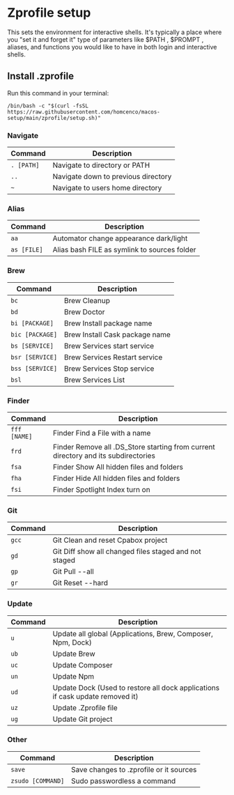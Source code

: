 # Zprofile setup
This sets the environment for interactive shells. It's typically a place where you "set it and forget it" type of parameters like $PATH , $PROMPT , aliases, and functions you would like to have in both login and interactive shells.

## Install .zprofile
Run this command in your terminal:
```shell
/bin/bash -c "$(curl -fsSL https://raw.githubusercontent.com/homcenco/macos-setup/main/zprofile/setup.sh)"
```

### Navigate
| Command    | Description                         |
|------------|-------------------------------------|
| `. [PATH]` | Navigate to directory or PATH       |
| `..`       | Navigate down to previous directory |
| `~`        | Navigate to users home directory    |

### Alias
| Command     | Description                                  |
|-------------|----------------------------------------------|
| `aa`        | Automator change appearance dark/light       |
| `as [FILE]` | Alias bash FILE as symlink to sources folder |

### Brew
| Command         | Description                    |
|-----------------|--------------------------------|
| `bc`            | Brew Cleanup                   |
| `bd`            | Brew Doctor                    |
| `bi [PACKAGE]`  | Brew Install package name      |
| `bic [PACKAGE]` | Brew Install Cask package name |
| `bs [SERVICE]`  | Brew Services start service    |
| `bsr [SERVICE]` | Brew Services Restart service  |
| `bss [SERVICE]` | Brew Services Stop service     | 
| `bsl`           | Brew Services List             |

### Finder
| Command      | Description                                                                        |
|--------------|------------------------------------------------------------------------------------|
| `fff [NAME]` | Finder Find a File with a name                                                     |
| `frd`        | Finder Remove all .DS_Store starting from current directory and its subdirectories |
| `fsa`        | Finder Show All hidden files and folders                                           |
| `fha`        | Finder Hide All hidden files and folders                                           |
| `fsi`        | Finder Spotlight Index turn on                                                     |

### Git
| Command | Description                                           |
|---------|-------------------------------------------------------|
| `gcc`   | Git Clean and reset Cpabox project                    |
| `gd`    | Git Diff show all changed files staged and not staged |
| `gp`    | Git Pull --all                                        |
| `gr`    | Git Reset --hard                                      |

### Update
| Command | Description                                                                   |
|---------|-------------------------------------------------------------------------------|
| `u`     | Update all global (Applications, Brew, Composer, Npm, Dock)                   |
| `ub`    | Update Brew                                                                   |
| `uc`    | Update Composer                                                               |
| `un`    | Update Npm                                                                    |
| `ud`    | Update Dock (Used to restore all dock applications if cask update removed it) |
| `uz`    | Update .Zprofile file                                                         |
| `ug`    | Update Git project                                                            |

### Other
| Command           | Description                             |
|-------------------|-----------------------------------------|
| `save`            | Save changes to .zprofile or it sources |
| `zsudo [COMMAND]` | Sudo passwordless a command             |
